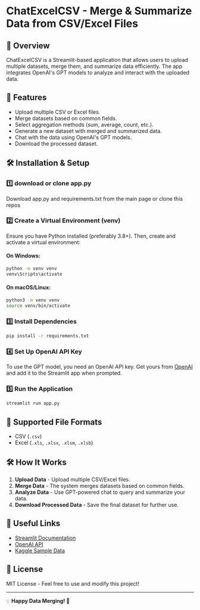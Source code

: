# ChatExcelCSV - Merge & Summarize Data from CSV/Excel Files

## 📌 Overview
ChatExcelCSV is a Streamlit-based application that allows users to upload multiple datasets, merge them, and summarize data efficiently. The app integrates OpenAI's GPT models to analyze and interact with the uploaded data.

## 🚀 Features
- Upload multiple CSV or Excel files.
- Merge datasets based on common fields.
- Select aggregation methods (sum, average, count, etc.).
- Generate a new dataset with merged and summarized data.
- Chat with the data using OpenAI's GPT models.
- Download the processed dataset.

## 🛠️ Installation & Setup

### 1️⃣ download or clone app.py
Download app.py and requirements.txt from the main page or clone this repos

### 2️⃣ Create a Virtual Environment (venv)
Ensure you have Python installed (preferably 3.8+). Then, create and activate a virtual environment:

#### On Windows:
```sh
python -m venv venv
venv\Scripts\activate
```

#### On macOS/Linux:
```sh
python3 -m venv venv
source venv/bin/activate
```

### 3️⃣ Install Dependencies
```sh
pip install -r requirements.txt
```

### 4️⃣ Set Up OpenAI API Key
To use the GPT model, you need an OpenAI API key. Get yours from [OpenAI](https://openai.com/) and add it to the Streamlit app when prompted.

### 5️⃣ Run the Application
```sh
streamlit run app.py
```

## 📂 Supported File Formats
- CSV (`.csv`)
- Excel (`.xls`, `.xlsx`, `.xlsm`, `.xlsb`)

## 🛠️ How It Works
1. **Upload Data** - Upload multiple CSV/Excel files.
2. **Merge Data** - The system merges datasets based on common fields.
3. **Analyze Data** - Use GPT-powered chat to query and summarize your data.
4. **Download Processed Data** - Save the final dataset for further use.

## 🔗 Useful Links
- [Streamlit Documentation](https://docs.streamlit.io/)
- [OpenAI API](https://platform.openai.com/docs/)
- [Kaggle Sample Data](https://www.kaggle.com/datasets/tamsnd/adidas-webstore-shoe-data?resource=download&select=shoes_fact.csv)

## 📜 License
MIT License - Feel free to use and modify this project!

---

💡 **Happy Data Merging! 🚀**

